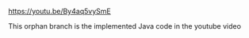 https://youtu.be/By4aq5vySmE

This orphan branch is the implemented Java code in the youtube video 
